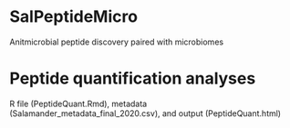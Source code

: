 # SalPeptideMicro
Anitmicrobial peptide discovery paired with microbiomes

# Peptide quantification analyses
R file (PeptideQuant.Rmd), metadata (Salamander_metadata_final_2020.csv), and output (PeptideQuant.html)
